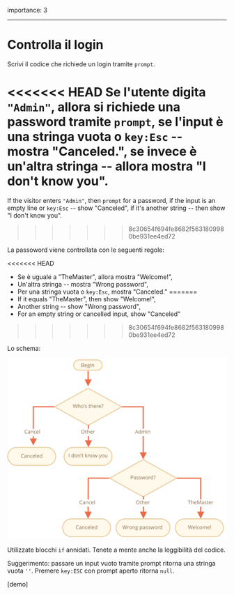 importance: 3

---

# Controlla il login

Scrivi il codice che richiede un login tramite `prompt`.

<<<<<<< HEAD
Se l'utente digita `"Admin"`, allora si richiede una password tramite `prompt`, se l'input è una stringa vuota o `key:Esc` -- mostra "Canceled.", se invece è un'altra stringa -- allora mostra "I don't know you".
=======
If the visitor enters `"Admin"`, then `prompt` for a password, if the input is an empty line or `key:Esc` -- show "Canceled", if it's another string -- then show "I don't know you".
>>>>>>> 8c30654f694fe8682f5631809980be931ee4ed72

La passoword viene controllata con le seguenti regole:

<<<<<<< HEAD
- Se è uguale a "TheMaster", allora mostra "Welcome!",
- Un'altra stringa -- mostra "Wrong password",
- Per una stringa vuota o `key:Esc`, mostra "Canceled."
=======
- If it equals "TheMaster", then show "Welcome!",
- Another string -- show "Wrong password",
- For an empty string or cancelled input, show "Canceled"
>>>>>>> 8c30654f694fe8682f5631809980be931ee4ed72

Lo schema:

![](ifelse_task.svg)

Utilizzate blocchi `if` annidati. Tenete a mente anche la leggibilità del codice.

Suggerimento: passare un input vuoto tramite prompt ritorna una stringa vuota `''`. Premere `key:ESC` con prompt aperto ritorna `null`.

[demo]

